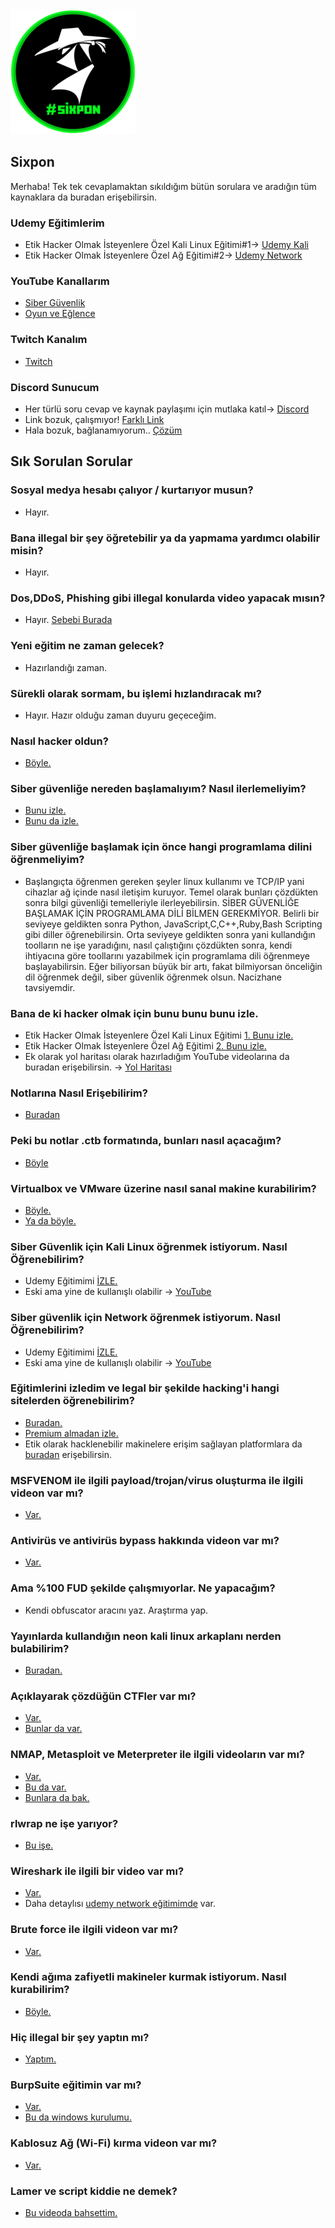 <!DOCTYPE html>
<html lang="tr">
<head>
  <meta charset="UTF-8">
  <meta name="viewport" content="width=device-width, initial-scale=1.0">
  <link rel="stylesheet" href="https://cdnjs.cloudflare.com/ajax/libs/font-awesome/5.15.3/css/all.min.css" integrity="sha512-xFb2CvKDaWBS+8p09w7mOFHxvQCf7gW8b0ucVz/y9QbLepjK/Ku8LlzgN7E6xRvCt1eWTDjxE/3qX9zTlLml7g==" crossorigin="anonymous" referrerpolicy="no-referrer" />
  
</head>
<body>
  <div align="left">
    <img src="https://github.com/SongulKizilay/Sixpon-Sorular/blob/main/logo%20(2).png" alt="Sixpon Logo" width="200"/>
  </div>

  <h2>Sixpon</h2>

  <p>Merhaba! Tek tek cevaplamaktan sıkıldığım bütün sorulara ve aradığın tüm kaynaklara da buradan erişebilirsin.</p>

  <h3>Udemy Eğitimlerim</h3>

  <ul>
    <li>Etik Hacker Olmak İsteyenlere Özel Kali Linux Eğitimi#1-> <a href="https://bit.ly/udemykali">Udemy Kali</a></li>
    <li>Etik Hacker Olmak İsteyenlere Özel Ağ Eğitimi#2-> <a href="https://bit.ly/udemynetwork">Udemy Network</a></li>
  </ul>

  <h3>YouTube Kanallarım</h3>

  <ul>
    <li><a href="https://www.youtube.com/@Sixpon">Siber Güvenlik</a></li>
    <li><a href="https://www.youtube.com/@Sixponvr">Oyun ve Eğlence</a></li>
  </ul>

  <h3>Twitch Kanalım</h3>

  <ul>
    <li><a href="https://www.twitch.tv/sixpon">Twitch</a></li>
  </ul>

  <h3>Discord Sunucum</h3>

  <ul>
    <li>Her türlü soru cevap ve kaynak paylaşımı için mutlaka katıl-> <a href="https://discord.com/invite/umHxrSKns7">Discord</a></li>
    <li>Link bozuk, çalışmıyor! <a href="https://discord.gg/DWAaH4fQfA">Farklı Link</a></li>
    <li>Hala bozuk, bağlanamıyorum.. <a href="https://support.discord.com/hc/tr">Çözüm</a></li>
  </ul>
  
  <h2>Sık Sorulan Sorular</h2>

  <div class="faq-item">
    <i class="fas fa-question-circle"></i>
    <h3>Sosyal medya hesabı çalıyor / kurtarıyor musun?</h3>
    <ul>
    <li>Hayır. </li>
    </ul>
  </div>
  
  <div class="faq-item">
    <i class="fas fa-question-circle"></i>
    <h3>Bana illegal bir şey öğretebilir ya da yapmama yardımcı olabilir misin?</h3>
    <ul>
    <li>Hayır. </li>
    </ul>
  </div>
  <div class="faq-item">
    <i class="fas fa-question-circle"></i>
    <h3>Dos,DDoS, Phishing gibi illegal konularda video yapacak mısın? </h3>
    <ul>
      <li>Hayır. <a href="https://youtu.be/7WOyVqbeIjQ?t=248">Sebebi Burada</a></li>
    </ul>
  </div>  
  
  <div class="faq-item">
    <i class="fas fa-question-circle"></i>
    <h3>Yeni eğitim ne zaman gelecek? </h3>
    <ul>
    <li>Hazırlandığı zaman. </li>
    </ul>
  </div>   
  
  <div class="faq-item">
    <i class="fas fa-question-circle"></i>
    <h3>Sürekli olarak sormam, bu işlemi hızlandıracak mı?</h3>
    <ul>
    <li>Hayır. Hazır olduğu zaman duyuru geçeceğim.</li>
    </ul>
  </div>
  <div class="faq-item">
    <i class="fas fa-question-circle"></i>
    <h3>Nasıl hacker oldun?</h3>
    <ul>
      <li><a href="https://youtu.be/BJ_f3fTZ_Rc">Böyle.</a></li>
    </ul>
  </div>    
  <div class="faq-item">
    <div class="faq-item">
  <i class="fas fa-question-circle"></i>
      
  <div class="faq-item">
    <i class="fas fa-question-circle"></i>
    <h3>Siber güvenliğe nereden başlamalıyım? Nasıl ilerlemeliyim?</h3>
    <ul>
      <li><a href="https://youtu.be/l7bMSYbGeNM">Bunu izle.</a></li>
      <li><a href="https://youtu.be/hY36oUd2ypM">Bunu da izle.</a></li>
    </ul>
  </div>       
   <div class="faq-item">
    <i class="fas fa-question-circle"></i>
    <h3>Siber güvenliğe başlamak için önce hangi programlama dilini öğrenmeliyim?</h3>
    <ul>
      <li>Başlangıçta öğrenmen gereken şeyler linux kullanımı ve TCP/IP yani cihazlar ağ içinde nasıl iletişim kuruyor. Temel olarak bunları çözdükten sonra bilgi güvenliği temelleriyle ilerleyebilirsin. SİBER GÜVENLİĞE BAŞLAMAK İÇİN PROGRAMLAMA DİLİ BİLMEN GEREKMİYOR. Belirli bir seviyeye geldikten sonra Python, JavaScript,C,C++,Ruby,Bash Scripting gibi diller öğrenebilirsin. Orta seviyeye geldikten sonra yani kullandığın toolların ne işe yaradığını, nasıl çalıştığını çözdükten sonra, kendi ihtiyacına göre toollarını yazabilmek için programlama dili öğrenmeye başlayabilirsin. Eğer biliyorsan büyük bir artı, fakat bilmiyorsan önceliğin dil öğrenmek değil, siber güvenlik öğrenmek olsun. Nacizhane tavsiyemdir.</li>
    </ul>
  </div>      
      
  <h3>Bana de ki hacker olmak için bunu bunu bunu izle.</h3>
    <ul>
    <li>Etik Hacker Olmak İsteyenlere Özel Kali Linux Eğitimi <a href="https://bit.ly/udemykali">1. Bunu izle.</a></li>
    <li>Etik Hacker Olmak İsteyenlere Özel Ağ Eğitimi  <a href="https://bit.ly/udemynetwork">2. Bunu izle.</a></li>
    <li>Ek olarak yol haritası olarak hazırladığım YouTube videolarına da buradan erişebilirsin. -> <a href="https://www.youtube.com/playlist?list=PL5e6atpW70fdzOHhiAfU5ykyS3vJilDRi">Yol Haritası</a></li>
  </ul>
  <div class="faq-item">
    <i class="fas fa-question-circle"></i>
  <h3>Notlarına Nasıl Erişebilirim?</h3>
  <ul>
    <li><a href="https://github.com/Sixpon/sixpon-oscp-notes">Buradan</a></li>
   </ul> 
  </div>
  <div class="faq-item">
    <i class="fas fa-question-circle"></i>       
  <h3>Peki bu notlar .ctb formatında, bunları nasıl açacağım?</h3>
  <ul>
    <li><a href="https://youtu.be/yHlVzoieNaw">Böyle</a></li>
  </ul>
      
  </div>
    <div class="faq-item">
  <i class="fas fa-question-circle"></i>
  <h3>Virtualbox ve VMware üzerine nasıl sanal makine kurabilirim?  </h3>
<ul>
  <li><a href="https://www.youtube.com/watch?v=MNmdPVxjnM8">Böyle.</a></li>
  <li><a href="https://www.youtube.com/watch?v=n8_blVsKSRg">Ya da böyle.</a></li>  
</ul>
</div>

  <div class="faq-item">
   <i class="fas fa-question-circle"></i>
    <h3>Siber Güvenlik için Kali Linux öğrenmek istiyorum. Nasıl Öğrenebilirim? </h3>
   <ul>
    <li>Udemy Eğitimimi <a href="https://bit.ly/udemykali">İZLE.</a></li>
    <li>Eski ama yine de kullanışlı olabilir -> <a href="https://www.youtube.com/playlist?list=PL5e6atpW70feftvDLmqvD-30bozFSVFJ4">YouTube</a></li>
   </ul>
  </div>
    
   <div class="faq-item">
  <i class="fas fa-question-circle"></i>
  <h3>Siber güvenlik için Network öğrenmek istiyorum. Nasıl Öğrenebilirim? </h3>
 <ul>
  <li>Udemy Eğitimimi <a href="https://bit.ly/udemynetwork">İZLE.</a></li>
  <li>Eski ama yine de kullanışlı olabilir -> <a href="https://www.youtube.com/playlist?list=PL5e6atpW70fePiwYXOCIAefQ7uTxj4_Ob">YouTube</a></li>
  </ul> 
    </div>
      
<div class="faq-item">
  <i class="fas fa-question-circle"></i>
  <h3>Eğitimlerini izledim ve legal bir şekilde hacking'i hangi sitelerden öğrenebilirim? </h3>
  <ul>
  <li><a href="https://youtu.be/W2rdv0Ge4uc">Buradan.</a></li>
  <li><a href="https://youtu.be/hY36oUd2ypM">Premium almadan izle.</a></li>
  <li>Etik olarak hacklenebilir makinelere erişim sağlayan platformlara da <a href="https://github.com/Sixpon/SSS/blob/main/Platformlar.md">buradan</a> erişebilirsin.</li>
    </u1>

</div>      

   <div class="faq-item">
  <i class="fas fa-question-circle"></i>
  <h3>MSFVENOM ile ilgili payload/trojan/virus oluşturma ile ilgili videon var mı? </h3>
  <ul>
  <li><a href="https://www.youtube.com/playlist?list=PL5e6atpW70fed5NZ9SbhXMJ--GTrtjUC9">Var.</a></li>
  </ul>  </div>

   <div class="faq-item">
  <i class="fas fa-question-circle"></i>
  <h3>Antivirüs ve antivirüs bypass hakkında videon var mı? </h3>
  <ul>
   <li><a href="https://www.youtube.com/playlist?list=PL5e6atpW70fe2cgMtPmtRL12Bfee1jyNc">Var.</a></li>
  </ul>
</div>
    
   <div class="faq-item">
    <i class="fas fa-question-circle"></i>
    <h3>Ama %100 FUD şekilde çalışmıyorlar. Ne yapacağım?</h3>
    <ul>
    <li>Kendi obfuscator aracını yaz. Araştırma yap.</li>
    </ul>
  </div>
    

   <div class="faq-item">
  <i class="fas fa-question-circle"></i>
  <h3>Yayınlarda kullandığın neon kali linux arkaplanı nerden bulabilirim? </h3>
  <ul>
   <li><a href="https://steamcommunity.com/sharedfiles/filedetails/?id=2323112052">Buradan.</a></li>
  </ul>
</div>
   <div class="faq-item">
  <i class="fas fa-question-circle"></i>
  <h3>Açıklayarak çözdüğün CTFler var mı?</h3>
  <ul>
     <li><a href="https://www.youtube.com/playlist?list=PL5e6atpW70fdT7LI1sX1aJcP4pxDL-THn">Var.</a></li>
     <li><a href="https://www.youtube.com/playlist?list=PL5e6atpW70fdhFnCkwx-cuAXQiQXRU7NV">Bunlar da var.</a></li>
    </u1>
    </div>
<div class="faq-item">
  <i class="fas fa-question-circle"></i>
  <h3>NMAP, Metasploit ve Meterpreter ile ilgili videoların var mı?</h3>
  <ul>
     <li><a href="https://youtu.be/4crxUzQ9fQQ">Var.</a></li>
     <li><a href="https://youtu.be/wX2-Q4Y-v9U">Bu da var.</a></li>
    <li><a href="https://youtube.com/playlist?list=PL5e6atpW70fed5NZ9SbhXMJ--GTrtjUC9">Bunlara da bak.</a></li>
    </u1>      
     
</div>
 
    
  <div class="faq-item">
    <i class="fas fa-question-circle"></i>
    <h3>rlwrap ne işe yarıyor?</h3>
    <ul>
      <li><a href="https://youtu.be/RLn5JZ2pJj0">Bu işe.</a></li>
    </ul>
  </div>    
  <div class="faq-item">
    <i class="fas fa-question-circle"></i>
    <h3>Wireshark ile ilgili bir video var mı?</h3>
    <ul>
      <li><a href="https://youtu.be/-QzxXcibcQI">Var.</a></li>
      <li>Daha detaylısı <a href="https://bit.ly/udemynetwork">udemy network eğitimimde</a> var.</li>
    </ul>
  </div>
    
  <div class="faq-item">
    <i class="fas fa-question-circle"></i>
    <h3>Brute force ile ilgili videon var mı?</h3>
    <ul>
      <li><a href="https://youtu.be/BypCK2uNYxk">Var.</a></li>
    </ul>
  </div> 

  <div class="faq-item">
    <i class="fas fa-question-circle"></i>
    <h3>Kendi ağıma zafiyetli makineler kurmak istiyorum. Nasıl kurabilirim?</h3>
    <ul>
      <li><a href="https://youtu.be/B3uColLqUQM">Böyle.</a></li>
    </ul>
  </div>  
    
   <div class="faq-item">
    <i class="fas fa-question-circle"></i>
    <h3>Hiç illegal bir şey yaptın mı?</h3>
    <ul>
      <li><a href="https://youtu.be/M2H0E8Yy3Vs">Yaptım.</a></li>
    </ul>
  </div>   
    
  <div class="faq-item">
    <i class="fas fa-question-circle"></i>
    <h3>BurpSuite eğitimin var mı?</h3>
    <ul>
      <li><a href="https://youtu.be/7RvCqCSybQM">Var.</a></li>
      <li><a href="https://youtu.be/P06FINlZdUo">Bu da windows kurulumu.</a></li>
    </ul>
  </div>    
    
  <div class="faq-item">
    <i class="fas fa-question-circle"></i>
    <h3>Kablosuz Ağ (Wi-Fi) kırma videon var mı?</h3>
    <ul>
      <li><a href="https://youtu.be/X6Flq3hIsXc">Var.</a></li>
    </ul>
  </div>    

   <div class="faq-item">
    <i class="fas fa-question-circle"></i>
    <h3>Lamer ve script kiddie ne demek?</h3>
    <ul>
      <li><a href="https://youtu.be/6vsxAKgSd3Q">Bu videoda bahsettim.</a></li>
    </ul>
  </div>   
    
    
    
    
    
    
    
    
    
    
    
    
    
    
    
    
    
    
    
    
    
    
    
    
